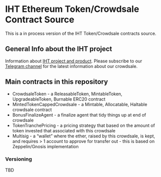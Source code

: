 # IHT Ethereum Token/Crowdsale Contract Source

This is a in process version of the IHT Token/Crowdsale contracts source.

## General Info about the IHT project

Information about [IHT project and product](http://ihtcoin.com/). Please subscribe to our [Telegram channel](https://t.me/IHTcoin) for the latest information about our crowdsale.

## Main contracts in this repository

* CrowdsaleToken - a ReleasableToken, MintableToken, UpgradeableToken, Burnable ERC20 contract
* MintedTokenCappedCrowdsale - a Mintable, Allocatable, Haltable crowdsale contract
* BonusFinalizeAgent - a finalize agent that tidy things up at end of crowdsale
* TokenTranchePricing - a pricing strategy that based on the amount of token invested that associated with this crowdsale
* Multisig - a “wallet” where the ether, raised by this crowdsale, is kept, and requires > 1 account to approve for transfer out - this is based on Zeppelin/Gnosis implementation

### Versioning

TBD

